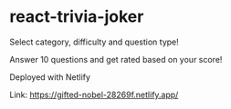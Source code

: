 # react-trivia-joker

Select category, difficulty and question type!

Answer 10 questions and get rated based on your score!

Deployed with Netlify

Link: https://gifted-nobel-28269f.netlify.app/
